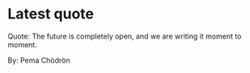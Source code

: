 # Latest quote 

Quote: The future is completely open, and we are writing it moment to moment. 

By: Pema Chödrön
